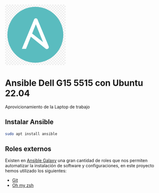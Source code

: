<img src="images/ansible-log.jpg" width="200px">

# Ansible Dell G15 5515 con Ubuntu 22.04

Aprovicionamiento de la Laptop de trabajo

## Instalar Ansible

~~~sh
sudo apt install ansible
~~~

## Roles externos

Existen en [Ansible Galaxy][ansible galaxy] una gran cantidad de roles que nos permiten automatizar la instalación de software y configuraciones, en este proyecto hemos utilizado los siguientes:

* [Git](https://galaxy.ansible.com/geerlingguy/git)
* [Oh my zsh](https://galaxy.ansible.com/gantsign/oh-my-zsh)

[ansible galaxy]:https://galaxy.ansible.com/
